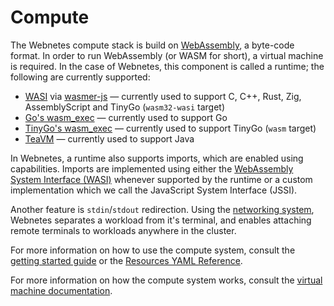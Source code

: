 # Compute

The Webnetes compute stack is build on [WebAssembly](https://en.wikipedia.org/wiki/WebAssembly), a byte-code format. In order to run WebAssembly (or WASM for short), a virtual machine is required. In the case of Webnetes, this component is called a runtime; the following are currently supported:

- [WASI](https://wasi.dev/) via [wasmer-js](https://github.com/wasmerio/wasmer-js) — currently used to support C, C++, Rust, Zig, AssemblyScript and TinyGo (`wasm32-wasi` target)
- [Go's wasm_exec](https://github.com/golang/go/blob/master/misc/wasm/wasm_exec.js) — currently used to support Go
- [TinyGo's wasm_exec](https://github.com/tinygo-org/tinygo/blob/release/targets/wasm_exec.js) — currently used to support TinyGo (`wasm` target)
- [TeaVM](http://teavm.org/) — currently used to support Java

In Webnetes, a runtime also supports imports, which are enabled using capabilities. Imports are implemented using either the [WebAssembly System Interface (WASI)](https://wasi.dev/) whenever supported by the runtime or a custom implementation which we call the JavaScript System Interface (JSSI).

Another feature is `stdin`/`stdout` redirection. Using the [networking system](./networking.md), Webnetes separates a workload from it's terminal, and enables attaching remote terminals to workloads anywhere in the cluster.

For more information on how to use the compute system, consult the [getting started guide](../getting-started) or the [Resources YAML Reference](../reference/resources-yaml.md).

For more information on how the compute system works, consult the [virtual machine documentation](https://alphahorizonio.github.io/webnetes/classes/virtualmachine.html).
